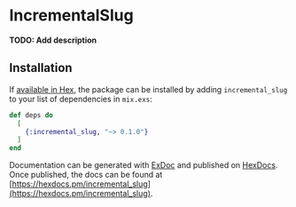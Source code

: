 # IncrementalSlug

**TODO: Add description**

## Installation

If [available in Hex](https://hex.pm/docs/publish), the package can be installed
by adding `incremental_slug` to your list of dependencies in `mix.exs`:

```elixir
def deps do
  [
    {:incremental_slug, "~> 0.1.0"}
  ]
end
```

Documentation can be generated with [ExDoc](https://github.com/elixir-lang/ex_doc)
and published on [HexDocs](https://hexdocs.pm). Once published, the docs can
be found at [https://hexdocs.pm/incremental_slug](https://hexdocs.pm/incremental_slug).

